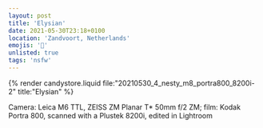 ```yaml
---
layout: post
title: 'Elysian'
date: 2021-05-30T23:18+0100
location: 'Zandvoort, Netherlands'
emojis: '🔞'
unlisted: true
tags: 'nsfw'
---
```


{% render candystore.liquid file:"20210530_4_nesty_m8_portra800_8200i-2" title:"Elysian" %}

Camera: Leica M6 TTL, ZEISS ZM Planar T\* 50mm f/2 ZM; film: Kodak Portra 800, scanned with a Plustek 8200i, edited in Lightroom

